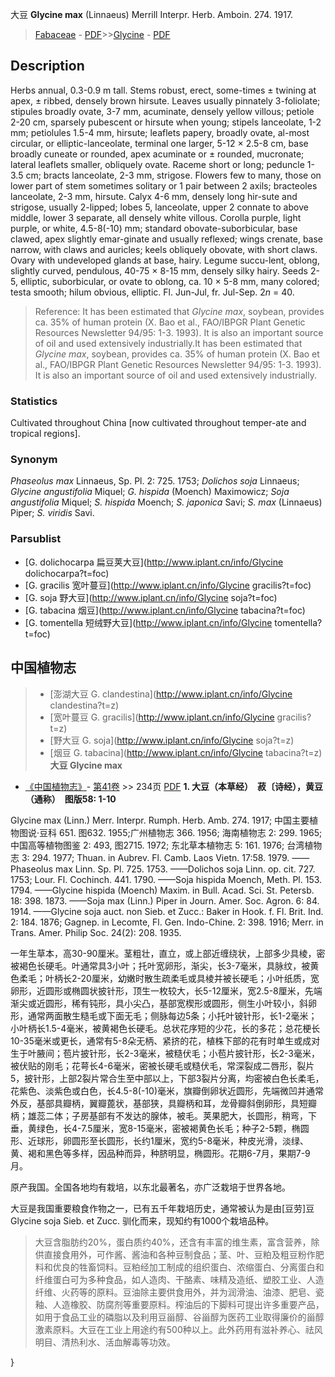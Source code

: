 大豆 **Glycine max** (Linnaeus) Merrill Interpr. Herb. Amboin. 274. 1917.

> [Fabaceae](http://www.iplant.cn/info/Fabaceae?t=foc) - [PDF](http://www.iplant.cn/foc/pdf/Fabaceae.pdf)>>[Glycine](http://www.iplant.cn/info/Glycine?t=foc) - [PDF](http://www.iplant.cn/foc/pdf/Glycine.pdf)

## Description

Herbs annual, 0.3-0.9 m tall. Stems robust, erect, some-times ± twining at apex, ± ribbed, densely brown hirsute. Leaves usually pinnately 3-foliolate; stipules broadly ovate, 3-7 mm, acuminate, densely yellow villous; petiole 2-20 cm, sparsely pubescent or hirsute when young; stipels lanceolate, 1-2 mm; petiolules 1.5-4 mm, hirsute; leaflets papery, broadly ovate, al-most circular, or elliptic-lanceolate, terminal one larger, 5-12 × 2.5-8 cm, base broadly cuneate or rounded, apex acuminate or ± rounded, mucronate; lateral leaflets smaller, obliquely ovate. Raceme short or long; peduncle 1-3.5 cm; bracts lanceolate, 2-3 mm, strigose. Flowers few to many, those on lower part of stem sometimes solitary or 1 pair between 2 axils; bracteoles lanceolate, 2-3 mm, hirsute. Calyx 4-6 mm, densely long hir-sute and strigose, usually 2-lipped; lobes 5, lanceolate, upper 2 connate to above middle, lower 3 separate, all densely white villous. Corolla purple, light purple, or white, 4.5-8(-10) mm; standard obovate-suborbicular, base clawed, apex slightly emar-ginate and usually reflexed; wings crenate, base narrow, with claws and auricles; keels obliquely obovate, with short claws. Ovary with undeveloped glands at base, hairy. Legume succu-lent, oblong, slightly curved, pendulous, 40-75 × 8-15 mm, densely silky hairy. Seeds 2-5, elliptic, suborbicular, or ovate to oblong, ca. 10 × 5-8 mm, many colored; testa smooth; hilum obvious, elliptic. Fl. Jun-Jul, fr. Jul-Sep. 2*n* = 40.
> Reference: 
> It has been estimated that *Glycine max*, soybean, provides ca. 35% of human protein (X. Bao et al., FAO/IBPGR Plant Genetic Resources Newsletter 94/95: 1-3. 1993). It is also an important source of oil and used extensively industrially.It has been estimated that *Glycine max*, soybean, provides ca. 35% of human protein (X. Bao et al., FAO/IBPGR Plant Genetic Resources Newsletter 94/95: 1-3. 1993). It is also an important source of oil and used extensively industrially.

### Statistics
Cultivated throughout China [now cultivated throughout temper-ate and tropical regions].

### Synonym
*Phaseolus max* Linnaeus, Sp. Pl. 2: 725. 1753; *Dolichos soja* Linnaeus; *Glycine angustifolia* Miquel; *G. hispida* (Moench) Maximowicz; *Soja angustifolia* Miquel; *S. hispida* Moench; *S. japonica* Savi; *S. max* (Linnaeus) Piper; *S. viridis* Savi.

### Parsublist

* [G.  dolichocarpa  扁豆荚大豆](http://www.iplant.cn/info/Glycine dolichocarpa?t=foc)
* [G.  gracilis  宽叶蔓豆](http://www.iplant.cn/info/Glycine gracilis?t=foc)
* [G.  soja  野大豆](http://www.iplant.cn/info/Glycine soja?t=foc)
* [G.  tabacina  烟豆](http://www.iplant.cn/info/Glycine tabacina?t=foc)
* [G.  tomentella  短绒野大豆](http://www.iplant.cn/info/Glycine tomentella?t=foc)
## 中国植物志

> * [澎湖大豆  G.  clandestina](http://www.iplant.cn/info/Glycine clandestina?t=z)
> * [宽叶蔓豆  G.  gracilis](http://www.iplant.cn/info/Glycine gracilis?t=z)
> * [野大豆  G.  soja](http://www.iplant.cn/info/Glycine soja?t=z)
> * [烟豆  G.  tabacina](http://www.iplant.cn/info/Glycine tabacina?t=z)
**大豆 Glycine max**

* [《中国植物志》](http://www.iplant.cn/frps)- [第41卷](http://www.iplant.cn/frps/vol/41) >> 234页 [PDF](http://www.iplant.cn/frps/pdf/41/234.pdf)
**1. 大豆（本草经）　菽〔诗经），黄豆（通称）　图版58: 1-10**

Glycine max (Linn.) Merr. Interpr. Rumph. Herb. Amb. 274. 1917; 中国主要植物图说·豆科 651. 图632. 1955;广州植物志 366. 1956; 海南植物志 2: 299. 1965; 中国高等植物图鉴 2: 493, 图2715. 1972; 东北草本植物志 5: 161. 1976; 台湾植物志 3: 294. 1977; Thuan. in Aubrev. Fl. Camb. Laos Vietn. 17:58. 1979. ——Phaseolus max Linn. Sp. Pl. 725. 1753. ——Dolichos soja Linn. op. cit. 727. 1753; Lour. Fl. Cochinch. 441. 1790. ——Soja hispida Moench, Meth. Pl. 153. 1794. ——Glycine hispida (Moench) Maxim. in Bull. Acad. Sci. St. Petersb. 18: 398. 1873. ——Soja max (Linn.) Piper in Journ. Amer. Soc. Agron. 6: 84. 1914. ——Glycine soja auct. non Sieb. et Zucc.: Baker in Hook. f. Fl. Brit. Ind. 2: 184. 1876; Gagnep. in Lecomte, Fl. Gen. Indo-Chine. 2: 398. 1916; Merr. in Trans. Amer. Philip Soc. 24(2): 208. 1935.

一年生草本，高30-90厘米。茎粗壮，直立，或上部近缠绕状，上部多少具棱，密被褐色长硬毛。叶通常具3小叶；托叶宽卵形，渐尖，长3-7毫米，具脉纹，被黄色柔毛；叶柄长2-20厘米，幼嫩时散生疏柔毛或具棱并被长硬毛；小叶纸质，宽卵形，近圆形或椭圆状披针形，顶生一枚较大，长5-12厘米，宽2.5-8厘米，先端渐尖或近圆形，稀有钝形，具小尖凸，基部宽楔形或圆形，侧生小叶较小，斜卵形，通常两面散生糙毛或下面无毛；侧脉每边5条；小托叶铍针形，长1-2毫米；小叶柄长1.5-4毫米，被黄褐色长硬毛。总状花序短的少花，长的多花；总花梗长10-35毫米或更长，通常有5-8朵无柄、紧挤的花，植株下部的花有时单生或成对生于叶腋间；苞片披针形，长2-3毫米，被糙伏毛；小苞片披针形，长2-3毫米，被伏贴的刚毛；花萼长4-6毫米，密被长硬毛或糙伏毛，常深裂成二唇形，裂片5，披针形，上部2裂片常合生至中部以上，下部3裂片分离，均密被白色长柔毛，花紫色、淡紫色或白色，长4.5-8(-10)毫米，旗瓣倒卵状近圆形，先端微凹并通常外反，基部具瓣柄，翼瓣蓖状，基部狭，具瓣柄和耳，龙骨瓣斜倒卵形，具短瓣柄；雄蕊二体；子房基部有不发达的腺体，被毛。荚果肥大，长圆形，稍弯，下垂，黄绿色，长4-7.5厘米，宽8-15毫米，密被褐黄色长毛；种子2-5颗，椭圆形、近球形，卵圆形至长圆形，长约1厘米，宽约5-8毫米，种皮光滑，淡绿、黄、褐和黑色等多样，因品种而异，种脐明显，椭圆形。花期6-7月，果期7-9月。

原产我国。全国各地均有栽培，以东北最著名，亦广泛栽培于世界各地。

大豆是我国重要粮食作物之一，已有五千年栽培历史，通常被认为是由[豆劳]豆 Glycine soja Sieb. et Zucc. 驯化而来，现知约有1000个栽培品种。

> 大豆含脂肪约20%，蛋白质约40%，还含有丰富的维生素，富含营养，除供直接食用外，可作酱、酱油和各种豆制食品；茎、叶、豆粕及粗豆粉作肥料和优良的牲畜饲料。豆粕经加工制成的组织蛋白、浓缩蛋白、分离蛋白和纤维蛋白可为多种食品，如人造肉、干酪素、味精及造纸、塑胶工业、人造纤维、火药等的原料。豆油除主要供食用外，并为润滑油、油漆、肥皂、瓷釉、人造橡胶、防腐剂等重要原料。榨油后的下脚料可提出许多重要产品，如用于食品工业的磷脂以及利用豆甾醇、谷甾醇为医药工业取得廉价的甾醇激素原料。大豆在工业上用途约有500种以上。此外药用有滋补养心、祛风明目、清热利水、活血解毒等功效。

}